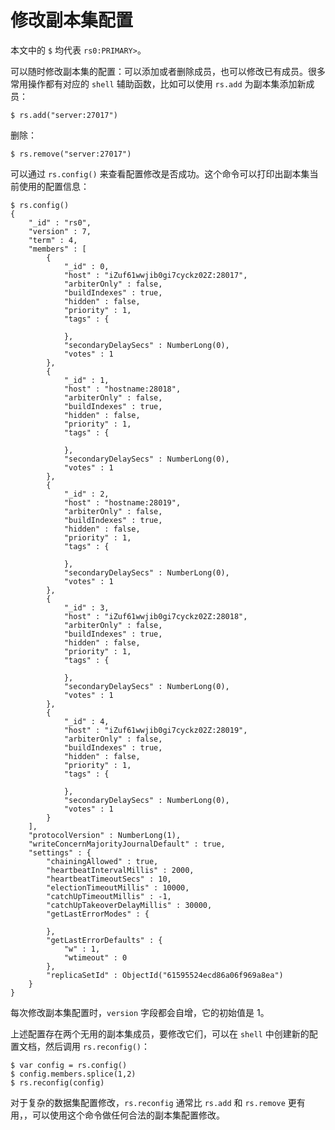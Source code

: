 # 修改副本集配置

本文中的 `$` 均代表 `rs0:PRIMARY>`。

可以随时修改副本集的配置：可以添加或者删除成员，也可以修改已有成员。很多常用操作都有对应的 `shell` 辅助函数，比如可以使用 `rs.add` 为副本集添加新成员：

```shell
$ rs.add("server:27017")
```

删除：

```shell
$ rs.remove("server:27017")
```

可以通过 `rs.config()` 来查看配置修改是否成功。这个命令可以打印出副本集当前使用的配置信息：

```shell
$ rs.config()
{
	"_id" : "rs0",
	"version" : 7,
	"term" : 4,
	"members" : [
		{
			"_id" : 0,
			"host" : "iZuf61wwjib0gi7cyckz02Z:28017",
			"arbiterOnly" : false,
			"buildIndexes" : true,
			"hidden" : false,
			"priority" : 1,
			"tags" : {
				
			},
			"secondaryDelaySecs" : NumberLong(0),
			"votes" : 1
		},
		{
			"_id" : 1,
			"host" : "hostname:28018",
			"arbiterOnly" : false,
			"buildIndexes" : true,
			"hidden" : false,
			"priority" : 1,
			"tags" : {
				
			},
			"secondaryDelaySecs" : NumberLong(0),
			"votes" : 1
		},
		{
			"_id" : 2,
			"host" : "hostname:28019",
			"arbiterOnly" : false,
			"buildIndexes" : true,
			"hidden" : false,
			"priority" : 1,
			"tags" : {
				
			},
			"secondaryDelaySecs" : NumberLong(0),
			"votes" : 1
		},
		{
			"_id" : 3,
			"host" : "iZuf61wwjib0gi7cyckz02Z:28018",
			"arbiterOnly" : false,
			"buildIndexes" : true,
			"hidden" : false,
			"priority" : 1,
			"tags" : {
				
			},
			"secondaryDelaySecs" : NumberLong(0),
			"votes" : 1
		},
		{
			"_id" : 4,
			"host" : "iZuf61wwjib0gi7cyckz02Z:28019",
			"arbiterOnly" : false,
			"buildIndexes" : true,
			"hidden" : false,
			"priority" : 1,
			"tags" : {
				
			},
			"secondaryDelaySecs" : NumberLong(0),
			"votes" : 1
		}
	],
	"protocolVersion" : NumberLong(1),
	"writeConcernMajorityJournalDefault" : true,
	"settings" : {
		"chainingAllowed" : true,
		"heartbeatIntervalMillis" : 2000,
		"heartbeatTimeoutSecs" : 10,
		"electionTimeoutMillis" : 10000,
		"catchUpTimeoutMillis" : -1,
		"catchUpTakeoverDelayMillis" : 30000,
		"getLastErrorModes" : {
			
		},
		"getLastErrorDefaults" : {
			"w" : 1,
			"wtimeout" : 0
		},
		"replicaSetId" : ObjectId("61595524ecd86a06f969a8ea")
	}
}
```

每次修改副本集配置时，`version` 字段都会自增，它的初始值是 1。

上述配置存在两个无用的副本集成员，要修改它们，可以在 `shell` 中创建新的配置文档，然后调用 `rs.reconfig()`：

```shell
$ var config = rs.config()
$ config.members.splice(1,2)
$ rs.reconfig(config)
```

对于复杂的数据集配置修改，`rs.reconfig` 通常比 `rs.add` 和 `rs.remove` 更有用，，可以使用这个命令做任何合法的副本集配置修改。